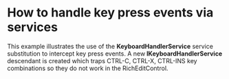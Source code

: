# How to handle key press events via services


<p>This example illustrates the use of the <strong>KeyboardHandlerService</strong> service substitution to intercept key press events. A new<strong> IKeyboardHandlerService</strong> descendant is created which traps CTRL-C, CTRL-X, CTRL-INS key combinations so they do not work in the RichEditControl.</p>

<br/>


